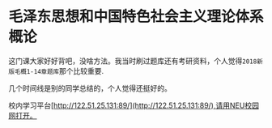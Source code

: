 # 毛泽东思想和中国特色社会主义理论体系概论
这门课大家好好背吧，没啥方法。我当时刷过题库还有考研资料，个人觉得`2018新版毛概1-14章题库`那个比较重要.

几个时间线是别的同学总结的，个人觉得还挺好的。

校内学习平台[http://122.51.25.131:89/](http://122.51.25.131:89/),请用NEU校园网打开。 
